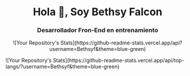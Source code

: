 <h1 align="center">Hola 👋, Soy Bethsy Falcon</h1>
<h3 align="center">Desarrollador Fron-End en entrenamiento</h3>

<p align="center">![Your Repository's Stats](https://github-readme-stats.vercel.app/api?username=Bethsyf&theme=blue-green)</p>
![Your Repository's Stats](https://github-readme-stats.vercel.app/api/top-langs/?username=Bethsyf&theme=blue-green)
